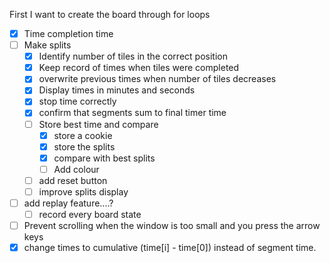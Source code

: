 
First I want to create the board through for loops

- [x] Time completion time
- [ ] Make splits
    - [x] Identify number of tiles in the correct position
    - [x] Keep record of times when tiles were completed
    - [x] overwrite previous times when number of tiles decreases
    - [x] Display times in minutes and seconds
    - [x] stop time correctly
    - [x] confirm that segments sum to final timer time
    - [ ] Store best time and compare
        - [x] store a cookie
        - [x] store the splits
        - [x] compare with best splits
        - [ ] Add colour
    - [ ] add reset button
    - [ ] improve splits display
- [ ] add replay feature....?
    - [ ] record every board state
- [ ] Prevent scrolling when the window is too small and you press the arrow keys
- [x] change times to cumulative (time[i] - time[0]) instead of segment time. 
